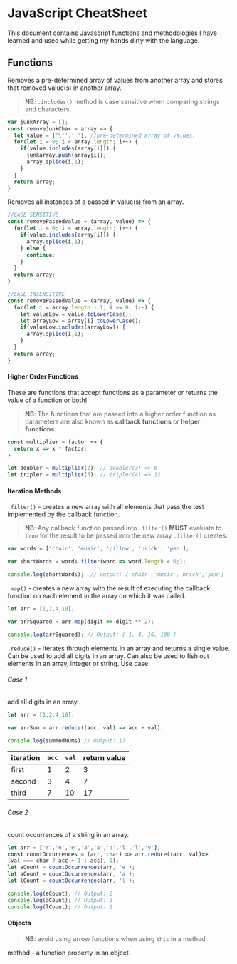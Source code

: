 # **JavaScript CheatSheet**
This document contains Javascript functions and methodologies I have learned and used while getting my hands dirty with the language.

## Functions
Removes a pre-determined array of values from another array and stores
that removed value(s) in another array.

>**NB**: `.includes()` method is case sensitive when comparing strings and characters.

```javaScript
var junkArray = [];
const removeJunkChar = array => {
  let value = ['\'',' ']; //pre-determined array of values.
  for(let i = 0; i < array.length; i++) {
    if(value.includes(array[i])) {
      junkarray.push(array[i]);
      array.splice(i,1);
    }
  }
  return array;
}
```
Removes all instances of a passed in value(s) from an array.

```javaScript
//CASE SENSITIVE
const removePassedValue = (array, value) => {
  for(let i = 0; i < array.length; i++) {
    if(value.includes(array[i])) {
      array.splice(i,1);
    } else {
      continue;
    }
  }
  return array;
}

//CASE INSENSITIVE
const removePassedValue = (array, value) => {
  for(let i = array.length - 1; i >= 0; i--) {
    let valueLow = value.toLowerCase();
    let arrayLow = array[i].toLowerCase();
    if(valueLow.includes(arrayLow)) {
      array.splice(i,1);
    }
  }
  return array;
}
```
#### Higher Order Functions
These are functions that accept functions as a parameter or returns the value of a function or both!

>**NB**: The functions that are passed into a higher order function as parameters are also known as **callback functions** or **helper functions**.

```javaScript
const multiplier = factor => {
  return x => x * factor;
}

let doubler = multiplier(2); // doubler(3) => 6
let tripler = multiplier(3); // tripler(4) => 12
```
#### Iteration Methods
`.filter()` - creates a new array with all elements that pass the test implemented by the callback function.
>**NB**: Any callback function passed into `.filter()` **MUST** evaluate to `true` for the result to be passed into the new array `.filter()` creates.

```javaScript
var words = ['chair', 'music', 'pillow', 'brick', 'pen'];

var shortWords = words.filter(word => word.length < 6;);

console.log(shortWords);  // Output: ['chair','music','brick','pen']
```

`.map()` - creates a new array with the result of executing the callback function on each element in the array on which it was called.

```javaScript
let arr = [1,2,4,10];

var arrSquared = arr.map(digit => digit ** 2);

console.log(arrSquared); // Output: [ 1, 4, 16, 100 ]
```

`.reduce()` - Iterates through elements in an array and returns a single value. Can be used to add all digits in an array. Can also be used to fish out elements in an array, integer or string. Use case:
###### Case 1
add all digits in an array.

```javaScript
let arr = [1,2,4,10];

var arrSum = arr.reduce((acc, val) => acc + val);

console.log(summedNums) // Output: 17
```
| iteration | `acc` | `val` | return value  |
| --------  | ------| ----- | ------------- |
| first     | 1     | 2     | 3             |
| second    | 3     | 4     | 7             |
| third     | 7     | 10    | 17            |

###### Case 2
count occurrences of a string in an array.

```javaScript
let arr = ['r','e','e','a','a','a','l','l','y'];
const countOccurrences = (arr, char) => arr.reduce((acc, val)=>
(val === char ? acc + 1 : acc), 0);
let eCount = countOccurrences(arr, 'e');
let aCount = countOccurrences(arr, 'a');
let lCount = countOccurrences(arr, 'l');

console.log(eCount); // Output: 2
console.log(aCount); // Output: 3
console.log(lCount); // Output: 2
```
#### Objects
>**NB**: avoid using arrow functions when using `this` in a method

method  - a function property in an object.

